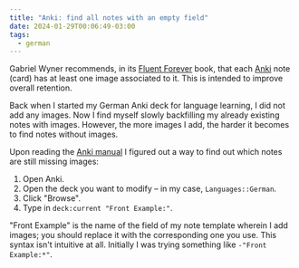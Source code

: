 ```yaml
---
title: "Anki: find all notes with an empty field"
date: 2024-01-29T00:06:49-03:00
tags:
  - german
---
```


Gabriel Wyner recommends, in its [Fluent
Forever](https://fluent-forever.com/index.html) book, that each
[Anki](https://apps.ankiweb.net/) note (card) has at least one image
associated to it. This is intended to improve overall retention.

<!--more-->

Back when I started my German Anki deck for language learning, I did not add
any images. Now I find myself slowly backfilling my already existing notes
with images. However, the more images I add, the harder it becomes to find
notes without images.

Upon reading the [Anki manual](https://docs.ankiweb.net/) I figured out a way to find out which notes are still missing images:

1. Open Anki.
1. Open the deck you want to modify – in my case, `Languages::German`.
1. Click "Browse".
1. Type in `deck:current "Front Example:"`.

"Front Example" is the name of the field of my note template wherein I add images; you should replace it with the corresponding one you use. This syntax isn't intuitive at all. Initially I was trying something like `-"Front Example:*"`.
